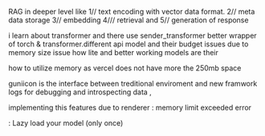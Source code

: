 RAG in deeper level like 1// text encoding with vector data format. 2// meta data storage 3// embedding 4/// retrieval and 5// generation of response

i learn about transformer and there use sender_transformer better wrapper of torch & transformer.different api model and their budget issues
due to memory size issue how lite and better working models are their

how to utilize memory as vercel does not have more the 250mb space

guniicon is the interface between treditional enviroment and new framwork
logs for debugging and introspecting data ,

implementing this features due to renderer : memory limit exceeded error

: Lazy load your model (only once)

